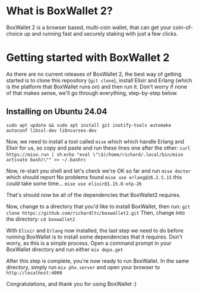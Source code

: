 # What is BoxWallet 2?

BoxWallet 2 is a browser based,  multi-coin wallet, that can get your coin-of-choice up and running fast and securely staking with just a few clicks.

# Getting started with BoxWallet 2

As there are no current releases of BoxWallet 2, the best way of getting started is to clone this repository (`git clone`), install Elixir and Erlang (which is the platform that BoxWallet runs on) and then run it. Don't worry if none of that makes sense, we'll go through everything, step-by-step below.

## Installing on Ubuntu 24.04

`sudo apt update && sudo apt install git inotify-tools automake autoconf libssl-dev libncurses-dev`

Now, we need to install a tool called `mise` which which handle Erlang and Elixir for us, so copy and paste and run these lines one after the other:
`curl https://mise.run | sh`
`echo "eval \"\$(/home/richard/.local/bin/mise activate bash)\"" >> ~/.bashrc`

Now, re-start you shell and let's check we're OK so far and run `mise docter` which should report No problems found
`mise use erlang@26.2.5.15` this could take some time...
`mise use elixir@1.15.8-otp-26`

That's should now be all of the dependencies that BoxWallet2 requires.

Now, change to a directory that you'd like to install BoxWallet, then run:
`git clone https://github.com/richardltc/boxwallet2.git`
Then, change into the directory:
`cd boxwallet2`

With `Elixir` and `Erlang` now installed, the last step we need to do before running BoxWallet is to install some dependencies that it requires. Don't worry, as this is a simple process. Open a command prompt in your BoxWallet directory and
run either `mix deps.get`

After this step is complete, you're now ready to run BoxWallet. In the same directory, simply run `mix phx.server` and open your browser to `http://localhost:4000`

Congratulations, and thank you for using BoxWallet :)
